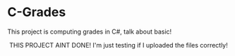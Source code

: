 # C-Grades
This project is computing grades in C#, talk about basic!


<p align="center"> THIS PROJECT AINT DONE! I'm just testing if I uploaded the files correctly! </p>
